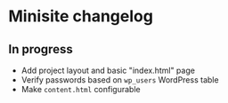 # Minisite changelog

## In progress

- Add project layout and basic "index.html" page
- Verify passwords based on ``wp_users`` WordPress table
- Make ``content.html`` configurable
